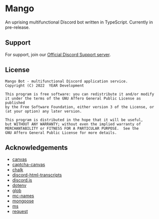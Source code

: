 # Mango

An uprising multifunctional Discord bot written in TypeScript. Currently in pre-release.

## Support

For support, join our [Official Discord Support server](https://discord.gg/B8Fs6Qe6Eq).

## License

    Mango Bot - multifunctional Discord application service.
    Copyright (C) 2022  YEAR Development

    This program is free software: you can redistribute it and/or modify
    it under the terms of the GNU Affero General Public License as published
    by the Free Software Foundation, either version 3 of the License, or
    (at your option) any later version.

    This program is distributed in the hope that it will be useful,
    but WITHOUT ANY WARRANTY; without even the implied warranty of
    MERCHANTABILITY or FITNESS FOR A PARTICULAR PURPOSE.  See the
    GNU Affero General Public License for more details.

## Acknowledgements

- [canvas](https://github.com/Automattic/node-canvas)
- [captcha-canvas](https://github.com/Shashank3736/captcha-canvas)
- [chalk](https://github.com/chalk/chalk)
- [discord-html-transcripts](https://github.com/ItzDerock/discord-html-transcripts)
- [discord.js](https://github.com/discordjs/discord.js)
- [dotenv](https://github.com/motdotla/dotenv)
- [glob](https://github.com/isaacs/node-glob)
- [mc-names](https://github.com/tekoh/mc-names)
- [mongoose](https://github.com/Automattic/mongoose)
- [ms](https://github.com/vercel/ms)
- [request](https://github.com/request/request)
